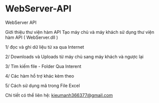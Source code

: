 # WebServer-API
WebServer API

Giới thiệu thư viện hàm API Tạo máy chủ và máy khách sử dụng thư viện hàm API ( WebServer.dll )

1/ đọc và ghi dữ liệu từ xa qua Internet

2/ Downloads và Uploads từ máy chủ sang máy khách và ngược lại

3/ Tìm kiếm file - Folder Qua Interent

4/ Các hàm hổ trợ khác kèm theo 

5/ Cách sử dụng mã trong File Excel

Chi tiết có thể liên hệ: kieumanh366377@gmail.com


